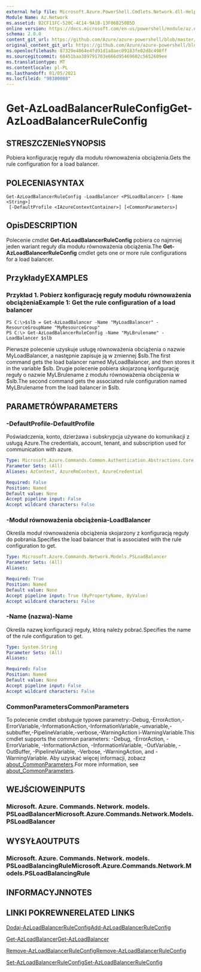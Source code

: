 ```yaml
---
external help file: Microsoft.Azure.PowerShell.Cmdlets.Network.dll-Help.xml
Module Name: Az.Network
ms.assetid: B2CF11FC-520C-4C14-9A1B-13F06B250B5D
online version: https://docs.microsoft.com/en-us/powershell/module/az.network/get-azloadbalancerruleconfig
schema: 2.0.0
content_git_url: https://github.com/Azure/azure-powershell/blob/master/src/Network/Network/help/Get-AzLoadBalancerRuleConfig.md
original_content_git_url: https://github.com/Azure/azure-powershell/blob/master/src/Network/Network/help/Get-AzLoadBalancerRuleConfig.md
ms.openlocfilehash: 87329e4864e4fd91d1a8aec09183fe02d8c498ff
ms.sourcegitcommit: 68451baa389791703e666d95469602c5652609ee
ms.translationtype: MT
ms.contentlocale: pl-PL
ms.lasthandoff: 01/05/2021
ms.locfileid: "98380088"
---
```

# <span data-ttu-id="3d4e8-101">Get-AzLoadBalancerRuleConfig</span><span class="sxs-lookup"><span data-stu-id="3d4e8-101">Get-AzLoadBalancerRuleConfig</span></span>

## <span data-ttu-id="3d4e8-102">STRESZCZENIe</span><span class="sxs-lookup"><span data-stu-id="3d4e8-102">SYNOPSIS</span></span>
<span data-ttu-id="3d4e8-103">Pobiera konfigurację reguły dla modułu równoważenia obciążenia.</span><span class="sxs-lookup"><span data-stu-id="3d4e8-103">Gets the rule configuration for a load balancer.</span></span>

## <span data-ttu-id="3d4e8-104">POLECENIA</span><span class="sxs-lookup"><span data-stu-id="3d4e8-104">SYNTAX</span></span>

```
Get-AzLoadBalancerRuleConfig -LoadBalancer <PSLoadBalancer> [-Name <String>]
 [-DefaultProfile <IAzureContextContainer>] [<CommonParameters>]
```

## <span data-ttu-id="3d4e8-105">Opis</span><span class="sxs-lookup"><span data-stu-id="3d4e8-105">DESCRIPTION</span></span>
<span data-ttu-id="3d4e8-106">Polecenie cmdlet **Get-AzLoadBalancerRuleConfig** pobiera co najmniej jeden wariant reguły dla modułu równoważenia obciążenia.</span><span class="sxs-lookup"><span data-stu-id="3d4e8-106">The **Get-AzLoadBalancerRuleConfig** cmdlet gets one or more rule configurations for a load balancer.</span></span>

## <span data-ttu-id="3d4e8-107">Przykłady</span><span class="sxs-lookup"><span data-stu-id="3d4e8-107">EXAMPLES</span></span>

### <span data-ttu-id="3d4e8-108">Przykład 1. Pobierz konfigurację reguły modułu równoważenia obciążenia</span><span class="sxs-lookup"><span data-stu-id="3d4e8-108">Example 1: Get the rule configuration of a load balancer</span></span>
```
PS C:\>$slb = Get-AzLoadBalancer -Name "MyLoadBalancer" -ResourceGroupName "MyResourceGroup"
PS C:\> Get-AzLoadBalancerRuleConfig -Name "MyLBrulename" -LoadBalancer $slb
```

<span data-ttu-id="3d4e8-109">Pierwsze polecenie uzyskuje usługę równoważenia obciążenia o nazwie MyLoadBalancer, a następnie zapisuje ją w zmiennej $slb.</span><span class="sxs-lookup"><span data-stu-id="3d4e8-109">The first command gets the load balancer named MyLoadBalancer, and then stores it in the variable $slb.</span></span>
<span data-ttu-id="3d4e8-110">Drugie polecenie pobiera skojarzoną konfigurację reguły o nazwie MyLBrulename z modułu równoważenia obciążenia w $slb.</span><span class="sxs-lookup"><span data-stu-id="3d4e8-110">The second command gets the associated rule configuration named MyLBrulename from the load balancer in $slb.</span></span>

## <span data-ttu-id="3d4e8-111">PARAMETRÓW</span><span class="sxs-lookup"><span data-stu-id="3d4e8-111">PARAMETERS</span></span>

### <span data-ttu-id="3d4e8-112">-DefaultProfile</span><span class="sxs-lookup"><span data-stu-id="3d4e8-112">-DefaultProfile</span></span>
<span data-ttu-id="3d4e8-113">Poświadczenia, konto, dzierżawa i subskrypcja używane do komunikacji z usługą Azure.</span><span class="sxs-lookup"><span data-stu-id="3d4e8-113">The credentials, account, tenant, and subscription used for communication with azure.</span></span>

```yaml
Type: Microsoft.Azure.Commands.Common.Authentication.Abstractions.Core.IAzureContextContainer
Parameter Sets: (All)
Aliases: AzContext, AzureRmContext, AzureCredential

Required: False
Position: Named
Default value: None
Accept pipeline input: False
Accept wildcard characters: False
```

### <span data-ttu-id="3d4e8-114">-Moduł równoważenia obciążenia</span><span class="sxs-lookup"><span data-stu-id="3d4e8-114">-LoadBalancer</span></span>
<span data-ttu-id="3d4e8-115">Określa moduł równoważenia obciążenia skojarzony z konfiguracją reguły do pobrania.</span><span class="sxs-lookup"><span data-stu-id="3d4e8-115">Specifies the load balancer that is associated with the rule configuration to get.</span></span>

```yaml
Type: Microsoft.Azure.Commands.Network.Models.PSLoadBalancer
Parameter Sets: (All)
Aliases:

Required: True
Position: Named
Default value: None
Accept pipeline input: True (ByPropertyName, ByValue)
Accept wildcard characters: False
```

### <span data-ttu-id="3d4e8-116">-Name (nazwa)</span><span class="sxs-lookup"><span data-stu-id="3d4e8-116">-Name</span></span>
<span data-ttu-id="3d4e8-117">Określa nazwę konfiguracji reguły, którą należy pobrać.</span><span class="sxs-lookup"><span data-stu-id="3d4e8-117">Specifies the name of the rule configuration to get.</span></span>

```yaml
Type: System.String
Parameter Sets: (All)
Aliases:

Required: False
Position: Named
Default value: None
Accept pipeline input: False
Accept wildcard characters: False
```

### <span data-ttu-id="3d4e8-118">CommonParameters</span><span class="sxs-lookup"><span data-stu-id="3d4e8-118">CommonParameters</span></span>
<span data-ttu-id="3d4e8-119">To polecenie cmdlet obsługuje typowe parametry:-Debug,-ErrorAction,-ErrorVariable,-InformationAction,-InformationVariable,-unvariable,-subbuffer,-PipelineVariable,-verbose,-WarningAction i-WarningVariable.</span><span class="sxs-lookup"><span data-stu-id="3d4e8-119">This cmdlet supports the common parameters: -Debug, -ErrorAction, -ErrorVariable, -InformationAction, -InformationVariable, -OutVariable, -OutBuffer, -PipelineVariable, -Verbose, -WarningAction, and -WarningVariable.</span></span> <span data-ttu-id="3d4e8-120">Aby uzyskać więcej informacji, zobacz [about_CommonParameters](http://go.microsoft.com/fwlink/?LinkID=113216).</span><span class="sxs-lookup"><span data-stu-id="3d4e8-120">For more information, see [about_CommonParameters](http://go.microsoft.com/fwlink/?LinkID=113216).</span></span>

## <span data-ttu-id="3d4e8-121">WEJŚCIOWE</span><span class="sxs-lookup"><span data-stu-id="3d4e8-121">INPUTS</span></span>

### <span data-ttu-id="3d4e8-122">Microsoft. Azure. Commands. Network. models. PSLoadBalancer</span><span class="sxs-lookup"><span data-stu-id="3d4e8-122">Microsoft.Azure.Commands.Network.Models.PSLoadBalancer</span></span>

## <span data-ttu-id="3d4e8-123">WYSYŁA</span><span class="sxs-lookup"><span data-stu-id="3d4e8-123">OUTPUTS</span></span>

### <span data-ttu-id="3d4e8-124">Microsoft. Azure. Commands. Network. models. PSLoadBalancingRule</span><span class="sxs-lookup"><span data-stu-id="3d4e8-124">Microsoft.Azure.Commands.Network.Models.PSLoadBalancingRule</span></span>

## <span data-ttu-id="3d4e8-125">INFORMACYJN</span><span class="sxs-lookup"><span data-stu-id="3d4e8-125">NOTES</span></span>

## <span data-ttu-id="3d4e8-126">LINKI POKREWNE</span><span class="sxs-lookup"><span data-stu-id="3d4e8-126">RELATED LINKS</span></span>

[<span data-ttu-id="3d4e8-127">Dodaj-AzLoadBalancerRuleConfig</span><span class="sxs-lookup"><span data-stu-id="3d4e8-127">Add-AzLoadBalancerRuleConfig</span></span>](./Add-AzLoadBalancerRuleConfig.md)

[<span data-ttu-id="3d4e8-128">Get-AzLoadBalancer</span><span class="sxs-lookup"><span data-stu-id="3d4e8-128">Get-AzLoadBalancer</span></span>](./Get-AzLoadBalancer.md)

[<span data-ttu-id="3d4e8-129">Remove-AzLoadBalancerRuleConfig</span><span class="sxs-lookup"><span data-stu-id="3d4e8-129">Remove-AzLoadBalancerRuleConfig</span></span>](./Remove-AzLoadBalancerRuleConfig.md)

[<span data-ttu-id="3d4e8-130">Set-AzLoadBalancerRuleConfig</span><span class="sxs-lookup"><span data-stu-id="3d4e8-130">Set-AzLoadBalancerRuleConfig</span></span>](./Set-AzLoadBalancerRuleConfig.md)


